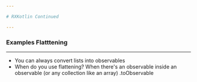 ```yaml
---

# RXKotlin Continued

---
```


### Examples Flatttening

---

- You can always convert lists into observables
- When do you use flattening? When there's an observable inside an observable (or any collection like an array) .toObservable
